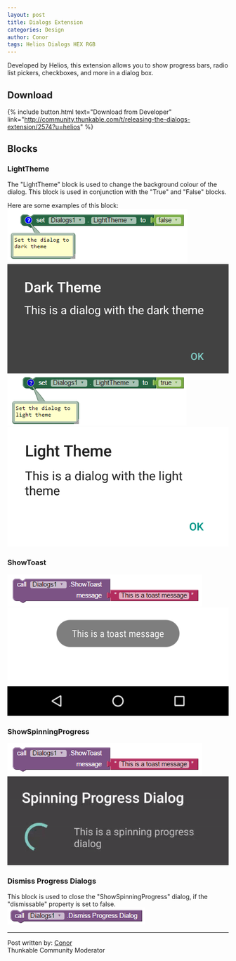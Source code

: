 ```yaml
---
layout: post
title: Dialogs Extension
categories: Design
author: Conor
tags: Helios Dialogs HEX RGB
---
```


Developed by Helios, this extension allows you to show progress bars, radio list pickers, checkboxes, and more in a dialog box.

<!-- more -->

## Download

{% include button.html text="Download from Developer" link="http://community.thunkable.com/t/releasing-the-dialogs-extension/2574?u=helios" %}

## Blocks

### LightTheme
The "LightTheme" block is used to change the background colour of the dialog. This block is used in conjunction with the "True" and "False" blocks.

Here are some examples of this block:
<img src="assets/post_assets/dialogs_extension/DarkThemeBlock.png" alt="DarkThemeBlock">
<img src="assets/post_assets/dialogs_extension/DarkThemeDialog.png" alt="DarkThemeDialog">
<br>
<img src="assets/post_assets/dialogs_extension/LightThemeBlock.png" alt="LightThemeBlock">
<img src="assets/post_assets/dialogs_extension/LightThemeDialog.png" alt="LightThemeDialog">

### ShowToast
<img src="assets/post_assets/dialogs_extension/ShowToastBlock.png" alt="ShowToastBlock">
<img src="assets/post_assets/dialogs_extension/ShowToastMessage.png" alt="ShowToastMessage">

### ShowSpinningProgress
<img src="assets/post_assets/dialogs_extension/ShowToastBlock.png" alt="ShowSpinningProgressBlock">
<img src="assets/post_assets/dialogs_extension/ShowSpinningProgressDialog.gif" alt="ShowSpinningProgress">

### Dismiss Progress Dialogs
This block is used to close the "ShowSpinningProgress" dialog, if the "dismissable" property is set to false.
<img src="assets/post_assets/dialogs_extension/DismissProgressDialog.png" alt="DismissProgressDialog">

<hr />

Post written by:
<a href="http://community.thunkable.com/users/conor/">Conor</a>
<br>Thunkable Community Moderator